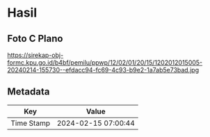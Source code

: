 # Hasil

## Foto C Plano

https://sirekap-obj-formc.kpu.go.id/b4bf/pemilu/ppwp/12/02/01/20/15/1202012015005-20240214-155730--efdacc94-fc69-4c93-b9e2-1a7ab5e73bad.jpg


## Metadata

| Key        | Value               |
| ---------- | ------------------- |
| Time Stamp | 2024-02-15 07:00:44 |



